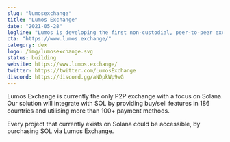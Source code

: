 ```yaml
---
slug: "lumosexchange"
title: "Lumos Exchange"
date: "2021-05-28"
logline: "Lumos is developing the first non-custodial, peer-to-peer exchange for Solana."
cta: "https://www.lumos.exchange/"
category: dex
logo: /img/lumosexchange.svg
status: building
website: https://www.lumos.exchange/
twitter: https://twitter.com/LumosExchange
discord: https://discord.gg/aNDpkWp9wG
---
```


Lumos Exchange is currently the only P2P exchange with a focus on Solana. Our solution will integrate with SOL by providing buy/sell features in 186 countries and utilising more than 100+ payment methods.

Every project that currently exists on Solana could be accessible, by purchasing SOL via Lumos Exchange.
